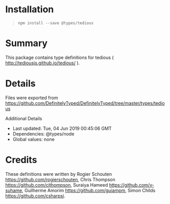 # Installation
> `npm install --save @types/tedious`

# Summary
This package contains type definitions for tedious ( http://tediousjs.github.io/tedious/ ).

# Details
Files were exported from https://github.com/DefinitelyTyped/DefinitelyTyped/tree/master/types/tedious

Additional Details
 * Last updated: Tue, 04 Jun 2019 00:45:06 GMT
 * Dependencies: @types/node
 * Global values: none

# Credits
These definitions were written by Rogier Schouten <https://github.com/rogierschouten>, Chris Thompson <https://github.com/cjthompson>, Suraiya Hameed <https://github.com/v-suhame>, Guilherme Amorim <https://github.com/guiampm>, Simon Childs <https://github.com/csharpsi>.
